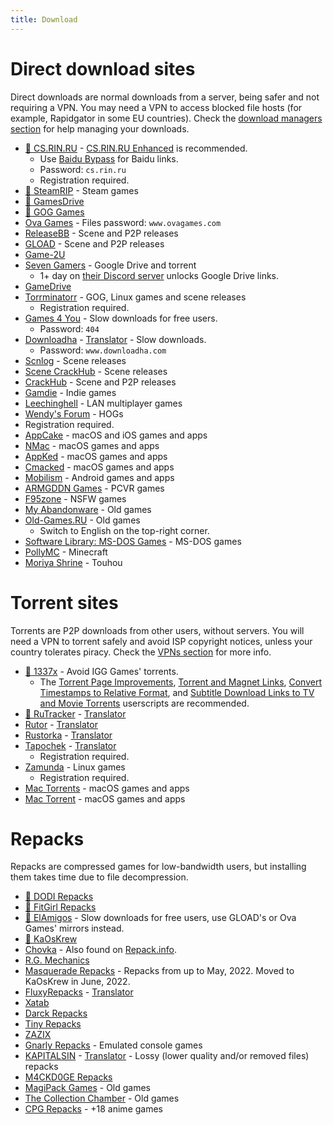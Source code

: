 ```yaml
---
title: Download
---
```


# Direct download sites

Direct downloads are normal downloads from a server, being safer and not requiring a VPN. You may need a VPN to access blocked file hosts (for example, Rapidgator in some EU countries). Check the [download managers section](software#download-managers) for help managing your downloads.

- [🌟 CS.RIN.RU](https://cs.rin.ru/forum) - [CS.RIN.RU Enhanced](https://github.com/SubZeroPL/cs-rin-ru-enhanced-mod) is recommended.
  - Use [Baidu Bypass](https://baidu.crackhub.site) for Baidu links.
  - Password: `cs.rin.ru`
  - Registration required.
- [🌟 SteamRIP](https://steamrip.com) - Steam games
- [🌟 GamesDrive](https://gamesdrive.net)
- [🌟 GOG Games](https://gog-games.to)
- [Ova Games](https://www.ovagames.com) - Files password: `www.ovagames.com`
- [ReleaseBB](https://rlsbb.ru/category/games/pc) - Scene and P2P releases
- [GLOAD](https://gload.to/pc) - Scene and P2P releases
- [Game-2U](https://game-2u.com/Category/game/pc)
- [Seven Gamers](https://www.seven-gamers.com) - Google Drive and torrent
  - 1+ day on [their Discord server](https://discord.com/invite/ND6TBDwyjU) unlocks Google Drive links.
- [GameDrive](https://gamedrive.org)
- [Torrminatorr](https://forum.torrminatorr.com) - GOG, Linux games and scene releases
  - Registration required.
- [Games 4 You](https://g4u.to) - Slow downloads for free users.
  - Password: `404`
- [Downloadha](https://www.downloadha.com/category/%D8%A8%D8%A7%D8%B2%DB%8C-%DA%A9%D8%A7%D9%85%D9%BE%DB%8C%D9%88%D8%AA%D8%B1-pc-computer-game) - [Translator](/wiki/useful#translator) - Slow downloads.
  - Password: `www.downloadha.com`
- [Scnlog](https://scnlog.me/games) - Scene releases
- [Scene CrackHub](https://scene.crackhub.site) - Scene releases
- [CrackHub](https://crackhub.site) - Scene and P2P releases
- [Gamdie](https://gamdie.com) - Indie games
- [Leechinghell](http://www.leechinghell.pw) - LAN multiplayer games
- [Wendy's Forum](https://wendysforum.net/index.php?action=forum) - HOGs
- Registration required.
- [AppCake](https://iphonecake.com/index.php?device=0&p=1&c=8) - macOS and iOS games and apps
- [NMac](https://nmac.to/category/games) - macOS games and apps
- [AppKed](https://www.macbed.com/games) - macOS games and apps
- [Cmacked](https://cmacked.com) - macOS games and apps
- [Mobilism](https://forum.mobilism.me) - Android games and apps
- [ARMGDDN Games](https://t.me/ARMGDDNGames) - PCVR games
- [F95zone](https://f95zone.to) - NSFW games
- [My Abandonware](https://www.myabandonware.com) - Old games
- [Old-Games.RU](https://www.old-games.ru/catalog/) - Old games
  - Switch to English on the top-right corner.
- [Software Library: MS-DOS Games](https://archive.org/details/softwarelibrary_msdos_games?and[]=mediatype%3A%22software%22) - MS-DOS games
- [PollyMC](https://github.com/fn2006/PollyMC) - Minecraft
- [Moriya Shrine](https://moriyashrine.org) - Touhou

# Torrent sites

Torrents are P2P downloads from other users, without servers. You will need a VPN to torrent safely and avoid ISP copyright notices, unless your country tolerates piracy. Check the [VPNs section](software#vpns) for more info.

- [🌟 1337x](https://1337x.to/sub/10/0/) - Avoid IGG Games' torrents.
  - The [Torrent Page Improvements](https://greasyfork.org/scripts/33379-1337x-torrent-page-improvements), [Torrent and Magnet Links](https://greasyfork.org/scripts/420754-1337x-torrent-and-magnet-links), [Convert Timestamps to Relative Format](https://greasyfork.org/scripts/421635-1337x-convert-torrent-timestamps-to-relative-format), and [Subtitle Download Links to TV and Movie Torrents](https://greasyfork.org/scripts/29467-1337x-subtitle-download-links-to-tv-and-movie-torrents) userscripts are recommended.
- [🌟 RuTracker](https://rutracker.org/forum/index.php?c=19) - [Translator](useful#translator)
- [Rutor](http://rutor.info/games) - [Translator](useful#translator)
- [Rustorka](https://rustorka.com/forum/index.php?c=6) - [Translator](useful#translator)
- [Tapochek](https://tapochek.net/index.php?c=2) - [Translator](useful#translator)
  - Registration required.
- [Zamunda](https://zamunda.net/bananas) - Linux games
  - Registration required.
- [Mac Torrents](https://www.torrentmac.net/category/games) - macOS games and apps
- [Mac Torrent](https://www.mactorrents.is/macos-games) - macOS games and apps

# Repacks

Repacks are compressed games for low-bandwidth users, but installing them takes time due to file decompression.

- [🌟 DODI Repacks](https://dodi-repacks.site)
- [🌟 FitGirl Repacks](https://fitgirl-repacks.site)
- [🌟 ElAmigos](https://elamigos.site) - Slow downloads for free users, use GLOAD's or Ova Games' mirrors instead.
- [🌟 KaOsKrew](https://kaoskrew.org/viewforum.php?f=13&sid=c2dac73979171b67f4c8b70c9c4c72fb)
- [Chovka](http://rutor.info/browse/0/8/1642915/0) - Also found on [Repack.info](https://repack.info).
- [R.G. Mechanics](https://tapochek.net/viewforum.php?f=808)
- [Masquerade Repacks](https://web.archive.org/web/20220616203326/https://masquerade.site) - Repacks from up to May, 2022. Moved to KaOsKrew in June, 2022.
- [FluxyRepacks](https://www.fluxycrack.fr/cracks%20jeux%201.html) - [Translator](useful#translator)
- [Xatab](https://otxatabs.net)
- [Darck Repacks](https://darckrepacks.com)
- [Tiny Repacks](https://www.tiny-repacks.win)
- [ZAZIX](https://1337x.to/user/ZAZIX/)
- [Gnarly Repacks](https://gnarly-repacks.site) - Emulated console games
- [KAPITALSIN](https://kapitalsin.com/forum) - [Translator](useful#translator) - Lossy (lower quality and/or removed files) repacks
- [M4CKD0GE Repacks](https://m4ckd0ge-repacks.site)
- [MagiPack Games](https://www.magipack.games) - Old games
- [The Collection Chamber](https://collectionchamber.blogspot.com) - Old games
- [CPG Repacks](https://cpgrepacks.site) - +18 anime games
